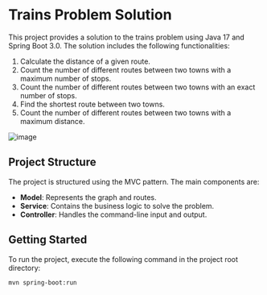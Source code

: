 # Trains Problem Solution

This project provides a solution to the trains problem using Java 17 and Spring Boot 3.0. The solution includes the following functionalities:
1. Calculate the distance of a given route.
2. Count the number of different routes between two towns with a maximum number of stops.
3. Count the number of different routes between two towns with an exact number of stops.
4. Find the shortest route between two towns.
5. Count the number of different routes between two towns with a maximum distance.

![image](https://github.com/birodriguez1995/TrainsResolution/assets/32909350/3ccad658-f61f-47a4-954d-2946c783b513)


## Project Structure

The project is structured using the MVC pattern. The main components are:
- **Model**: Represents the graph and routes.
- **Service**: Contains the business logic to solve the problem.
- **Controller**: Handles the command-line input and output.

## Getting Started

To run the project, execute the following command in the project root directory:
```sh
mvn spring-boot:run
